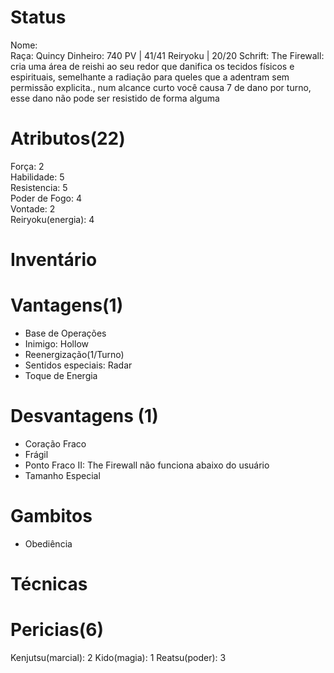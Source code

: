 # Status
Nome:   
Raça: Quincy
Dinheiro: 740
PV |  41/41
Reiryoku | 20/20
Schrift: The Firewall: cria uma área de reishi ao seu redor que danifica os tecidos físicos e espirituais, semelhante a radiação para queles que a adentram sem permissão explicita., num alcance curto você causa 7 de dano por turno, esse dano não pode ser resistido de forma alguma

# Atributos(22)
Força: 2  
Habilidade: 5  
Resistencia: 5   
Poder de Fogo: 4   
Vontade: 2  
Reiryoku(energia): 4  

# Inventário

# Vantagens(1)
- Base de Operações
- Inimigo: Hollow
- Reenergização(1/Turno)
- Sentidos especiais: Radar
- Toque de Energia

# Desvantagens (1)
- Coração Fraco
- Frágil
- Ponto Fraco II: The Firewall não funciona abaixo do usuário
- Tamanho Especial

# Gambitos
- Obediência

# Técnicas


# Pericias(6)
Kenjutsu(marcial): 2
Kido(magia): 1
Reatsu(poder): 3
